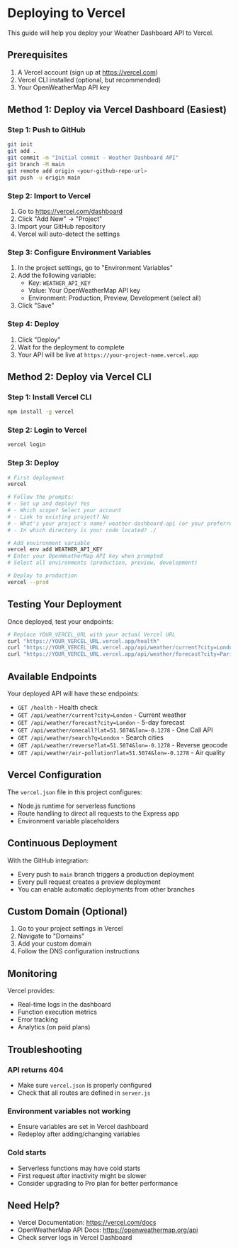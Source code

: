 # Deploying to Vercel

This guide will help you deploy your Weather Dashboard API to Vercel.

## Prerequisites

1. A Vercel account (sign up at https://vercel.com)
2. Vercel CLI installed (optional, but recommended)
3. Your OpenWeatherMap API key

## Method 1: Deploy via Vercel Dashboard (Easiest)

### Step 1: Push to GitHub
```bash
git init
git add .
git commit -m "Initial commit - Weather Dashboard API"
git branch -M main
git remote add origin <your-github-repo-url>
git push -u origin main
```

### Step 2: Import to Vercel
1. Go to https://vercel.com/dashboard
2. Click "Add New" → "Project"
3. Import your GitHub repository
4. Vercel will auto-detect the settings

### Step 3: Configure Environment Variables
1. In the project settings, go to "Environment Variables"
2. Add the following variable:
   - Key: `WEATHER_API_KEY`
   - Value: Your OpenWeatherMap API key
   - Environment: Production, Preview, Development (select all)
3. Click "Save"

### Step 4: Deploy
1. Click "Deploy"
2. Wait for the deployment to complete
3. Your API will be live at `https://your-project-name.vercel.app`

## Method 2: Deploy via Vercel CLI

### Step 1: Install Vercel CLI
```bash
npm install -g vercel
```

### Step 2: Login to Vercel
```bash
vercel login
```

### Step 3: Deploy
```bash
# First deployment
vercel

# Follow the prompts:
# - Set up and deploy? Yes
# - Which scope? Select your account
# - Link to existing project? No
# - What's your project's name? weather-dashboard-api (or your preferred name)
# - In which directory is your code located? ./

# Add environment variable
vercel env add WEATHER_API_KEY
# Enter your OpenWeatherMap API key when prompted
# Select all environments (production, preview, development)

# Deploy to production
vercel --prod
```

## Testing Your Deployment

Once deployed, test your endpoints:

```bash
# Replace YOUR_VERCEL_URL with your actual Vercel URL
curl "https://YOUR_VERCEL_URL.vercel.app/health"
curl "https://YOUR_VERCEL_URL.vercel.app/api/weather/current?city=London"
curl "https://YOUR_VERCEL_URL.vercel.app/api/weather/forecast?city=Paris"
```

## Available Endpoints

Your deployed API will have these endpoints:

- `GET /health` - Health check
- `GET /api/weather/current?city=London` - Current weather
- `GET /api/weather/forecast?city=London` - 5-day forecast
- `GET /api/weather/onecall?lat=51.5074&lon=-0.1278` - One Call API
- `GET /api/weather/search?q=London` - Search cities
- `GET /api/weather/reverse?lat=51.5074&lon=-0.1278` - Reverse geocode
- `GET /api/weather/air-pollution?lat=51.5074&lon=-0.1278` - Air quality

## Vercel Configuration

The `vercel.json` file in this project configures:
- Node.js runtime for serverless functions
- Route handling to direct all requests to the Express app
- Environment variable placeholders

## Continuous Deployment

With the GitHub integration:
- Every push to `main` branch triggers a production deployment
- Every pull request creates a preview deployment
- You can enable automatic deployments from other branches

## Custom Domain (Optional)

1. Go to your project settings in Vercel
2. Navigate to "Domains"
3. Add your custom domain
4. Follow the DNS configuration instructions

## Monitoring

Vercel provides:
- Real-time logs in the dashboard
- Function execution metrics
- Error tracking
- Analytics (on paid plans)

## Troubleshooting

### API returns 404
- Make sure `vercel.json` is properly configured
- Check that all routes are defined in `server.js`

### Environment variables not working
- Ensure variables are set in Vercel dashboard
- Redeploy after adding/changing variables

### Cold starts
- Serverless functions may have cold starts
- First request after inactivity might be slower
- Consider upgrading to Pro plan for better performance

## Need Help?

- Vercel Documentation: https://vercel.com/docs
- OpenWeatherMap API Docs: https://openweathermap.org/api
- Check server logs in Vercel Dashboard
